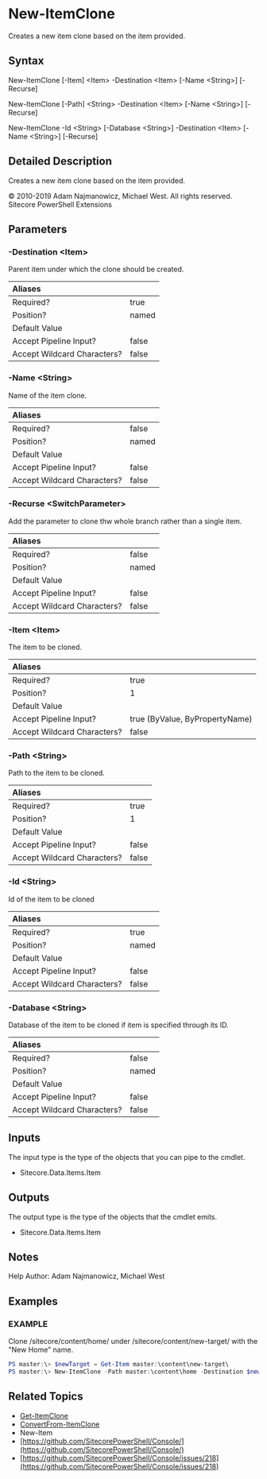 # New-ItemClone

Creates a new item clone based on the item provided.

## Syntax

New-ItemClone \[-Item\] &lt;Item&gt; -Destination &lt;Item&gt; \[-Name &lt;String&gt;\] \[-Recurse\]

New-ItemClone \[-Path\] &lt;String&gt; -Destination &lt;Item&gt; \[-Name &lt;String&gt;\] \[-Recurse\]

New-ItemClone -Id &lt;String&gt; \[-Database &lt;String&gt;\] -Destination &lt;Item&gt; \[-Name &lt;String&gt;\] \[-Recurse\]

## Detailed Description

Creates a new item clone based on the item provided.

© 2010-2019 Adam Najmanowicz, Michael West. All rights reserved. Sitecore PowerShell Extensions

## Parameters

### -Destination  &lt;Item&gt;

Parent item under which the clone should be created.

| Aliases |  |
| :--- | :--- |
| Required? | true |
| Position? | named |
| Default Value |  |
| Accept Pipeline Input? | false |
| Accept Wildcard Characters? | false |

### -Name  &lt;String&gt;

Name of the item clone.

| Aliases |  |
| :--- | :--- |
| Required? | false |
| Position? | named |
| Default Value |  |
| Accept Pipeline Input? | false |
| Accept Wildcard Characters? | false |

### -Recurse  &lt;SwitchParameter&gt;

Add the parameter to clone thw whole branch rather than a single item.

| Aliases |  |
| :--- | :--- |
| Required? | false |
| Position? | named |
| Default Value |  |
| Accept Pipeline Input? | false |
| Accept Wildcard Characters? | false |

### -Item  &lt;Item&gt;

The item to be cloned.

| Aliases |  |
| :--- | :--- |
| Required? | true |
| Position? | 1 |
| Default Value |  |
| Accept Pipeline Input? | true \(ByValue, ByPropertyName\) |
| Accept Wildcard Characters? | false |

### -Path  &lt;String&gt;

Path to the item to be cloned.

| Aliases |  |
| :--- | :--- |
| Required? | true |
| Position? | 1 |
| Default Value |  |
| Accept Pipeline Input? | false |
| Accept Wildcard Characters? | false |

### -Id  &lt;String&gt;

Id of the item to be cloned

| Aliases |  |
| :--- | :--- |
| Required? | true |
| Position? | named |
| Default Value |  |
| Accept Pipeline Input? | false |
| Accept Wildcard Characters? | false |

### -Database  &lt;String&gt;

Database of the item to be cloned if item is specified through its ID.

| Aliases |  |
| :--- | :--- |
| Required? | false |
| Position? | named |
| Default Value |  |
| Accept Pipeline Input? | false |
| Accept Wildcard Characters? | false |

## Inputs

The input type is the type of the objects that you can pipe to the cmdlet.

* Sitecore.Data.Items.Item 

## Outputs

The output type is the type of the objects that the cmdlet emits.

* Sitecore.Data.Items.Item 

## Notes

Help Author: Adam Najmanowicz, Michael West

## Examples

### EXAMPLE

Clone /sitecore/content/home/ under /sitecore/content/new-target/ with the "New Home" name.

```powershell
PS master:\> $newTarget = Get-Item master:\content\new-target\
PS master:\> New-ItemClone -Path master:\content\home -Destination $newTarget -Name "New Home"
```

## Related Topics

* [Get-ItemClone](get-itemclone.md)
* [ConvertFrom-ItemClone](convertfrom-itemclone.md)
* New-Item
* [https://github.com/SitecorePowerShell/Console/](https://github.com/SitecorePowerShell/Console/) 
* [https://github.com/SitecorePowerShell/Console/issues/218](https://github.com/SitecorePowerShell/Console/issues/218) 

